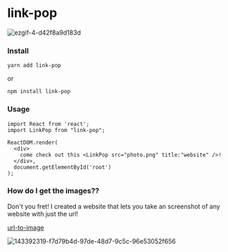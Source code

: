 # link-pop


![ezgif-4-d42f8a9d183d](https://user-images.githubusercontent.com/57647158/143488399-049014d4-706c-44bc-992b-95bf9cabf2f4.gif)


### Install

```
yarn add link-pop
```
or 

```
npm install link-pop
```

### Usage

```
import React from 'react';
import LinkPop from "link-pop";

ReactDOM.render(
  <div>
    come check out this <LinkPop src="photo.png" title:"website" />!
  </div>,
  document.getElementById('root')
);

```

### How do I get the images??

Don't you fret! I created a website that lets you take an screenshot of any website with just the url! 

[url-to-image](https://url-to-screenshot-nzcbpymxfq-uc.a.run.app/)

![143392319-f7d79b4d-97de-48d7-9c5c-96e53052f656](https://user-images.githubusercontent.com/57647158/143489475-849c240f-d4f0-45cc-acce-5b418f831a13.gif)
